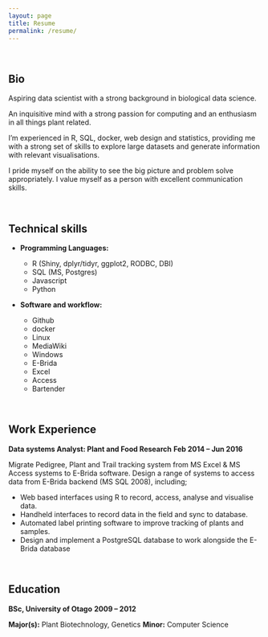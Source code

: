 ```yaml
---
layout: page
title: Resume
permalink: /resume/ 
---
```


<br>


Bio
------------------------

Aspiring data scientist with a strong background in biological data science. 

An inquisitive mind with a strong passion for computing and an enthusiasm in all things plant related.

I’m experienced in R, SQL, docker, web design and statistics, providing me with a strong set of skills to explore large datasets and generate information with relevant visualisations. 

I pride myself on the ability to see the big picture and problem solve appropriately.
I value myself as a person with excellent communication skills. 

<br>

Technical skills
-----------------------

+ **Programming Languages:** 
  + R (Shiny, dplyr/tidyr, ggplot2, RODBC, DBI)
  + SQL (MS, Postgres)
  + Javascript
  + Python
  
+ **Software and workflow:** 
  + Github
  + docker
  + Linux
  + MediaWiki
  + Windows
  + E-Brida
  + Excel
  + Access
  + Bartender

<br>

Work Experience
------------------------

**Data systems Analyst: Plant and Food Research**			**Feb 2014 – Jun 2016**

Migrate Pedigree, Plant and Trail tracking system from MS Excel & MS Access systems to E-Brida software. Design a range of systems to access data from E-Brida backend (MS SQL 2008), including; 

- Web based interfaces using R to record, access, analyse and visualise data.
- Handheld interfaces to record data in the field and sync to database.
- Automated label printing software to improve tracking of plants and samples. 
- Design and implement a PostgreSQL database to work alongside the E-Brida database

<br>

Education
------------------------

**BSc, University of Otago** **2009 – 2012**

**Major(s):** Plant Biotechnology, Genetics
**Minor:** Computer Science
